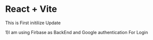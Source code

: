 # React + Vite
This is First initilize Update

1)I am using Firbase as BackEnd and Google authentication For Login 

